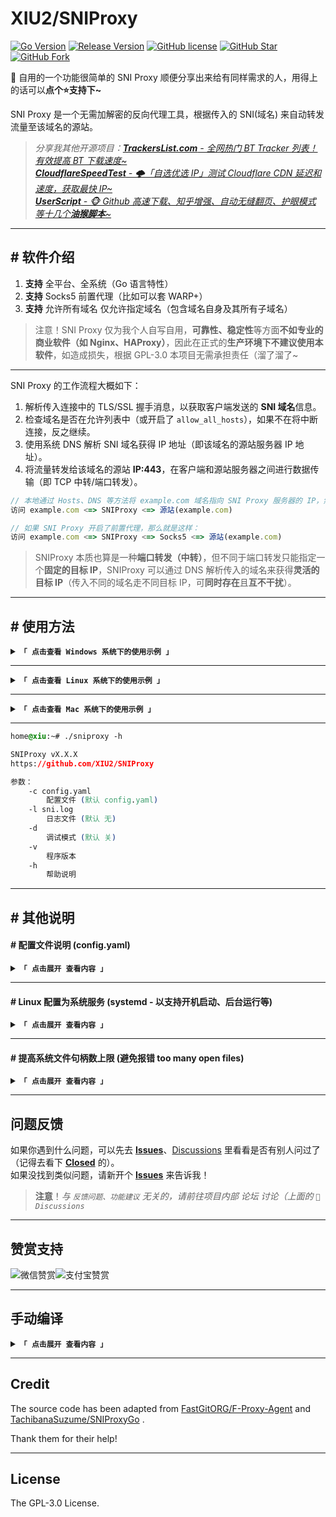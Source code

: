 # XIU2/SNIProxy

[![Go Version](https://img.shields.io/github/go-mod/go-version/XIU2/SNIProxy.svg?style=flat-square&label=Go&color=00ADD8&logo=go)](https://github.com/XIU2/SNIProxy/)
[![Release Version](https://img.shields.io/github/v/release/XIU2/SNIProxy.svg?style=flat-square&label=Release&color=00ADD8&logo=github)](https://github.com/XIU2/SNIProxy/releases/latest)
[![GitHub license](https://img.shields.io/github/license/XIU2/SNIProxy.svg?style=flat-square&label=License&color=00ADD8&logo=github)](https://github.com/XIU2/SNIProxy/)
[![GitHub Star](https://img.shields.io/github/stars/XIU2/SNIProxy.svg?style=flat-square&label=Star&color=00ADD8&logo=github)](https://github.com/XIU2/SNIProxy/)
[![GitHub Fork](https://img.shields.io/github/forks/XIU2/SNIProxy.svg?style=flat-square&label=Fork&color=00ADD8&logo=github)](https://github.com/XIU2/SNIProxy/)

🧷 自用的一个功能很简单的 SNI Proxy 顺便分享出来给有同样需求的人，用得上的话可以**点个⭐支持下~**

SNI Proxy 是一个无需加解密的反向代理工具，根据传入的 SNI(域名) 来自动转发流量至该域名的源站。

> _分享我其他开源项目：[**TrackersList.com** - 全网热门 BT Tracker 列表！有效提高 BT 下载速度~](https://github.com/XIU2/TrackersListCollection) <img src="https://img.shields.io/github/stars/XIU2/TrackersListCollection.svg?style=flat-square&label=Star&color=4285dd&logo=github" height="16px" />_  
> _[**CloudflareSpeedTest** - 🌩「自选优选 IP」测试 Cloudflare CDN 延迟和速度，获取最快 IP~](https://github.com/XIU2/CloudflareSpeedTest) <img src="https://img.shields.io/github/stars/XIU2/CloudflareSpeedTest.svg?style=flat-square&label=Star&color=4285dd&logo=github" height="16px" />_  
> _[**UserScript** - 🐵 Github 高速下载、知乎增强、自动无缝翻页、护眼模式 等十几个**油猴脚本**~](https://github.com/XIU2/UserScript) <img src="https://img.shields.io/github/stars/XIU2/UserScript.svg?style=flat-square&label=Star&color=4285dd&logo=github" height="16px" />_


****

## \# 软件介绍

1. **支持** 全平台、全系统（Go 语言特性）
2. **支持** Socks5 前置代理（比如可以套 WARP+）
3. **支持** 允许所有域名  仅允许指定域名（包含域名自身及其所有子域名）

> 注意！SNI Proxy 仅为我个人自写自用，**可靠性、稳定性**等方面**不如专业的商业软件（如 Nginx、HAProxy）**，因此在正式的**生产环境下不建议使用本软件**，如造成损失，根据 GPL-3.0 本项目无需承担责任（溜了溜了~

****

SNI Proxy 的工作流程大概如下：

1. 解析传入连接中的 TLS/SSL 握手消息，以获取客户端发送的 **SNI 域名**信息。
2. 检查域名是否在允许列表中（或开启了 `allow_all_hosts`），如果不在将中断连接，反之继续。
3. 使用系统 DNS 解析 SNI 域名获得 IP 地址（即该域名的源站服务器 IP 地址）。
4. 将流量转发给该域名的源站 **IP:443**，在客户端和源站服务器之间进行数据传输（即 TCP 中转/端口转发）。

```javascript
// 本地通过 Hosts、DNS 等方法将 example.com 域名指向 SNI Proxy 服务器的 IP，然后：
访问 example.com <=> SNIProxy <=> 源站(example.com)

// 如果 SNI Proxy 开启了前置代理，那么就是这样：
访问 example.com <=> SNIProxy <=> Socks5 <=> 源站(example.com)
```

> SNIProxy 本质也算是一种**端口转发（中转）**，但不同于端口转发只能指定一个**固定的目标 IP**，SNIProxy 可以通过 DNS 解析传入的域名来获得**灵活的目标 IP**（传入不同的域名走不同目标 IP，可**同时存在**且**互不干扰**）。

****

## \# 使用方法

<details>
<summary><code><strong>「 点击查看 Windows 系统下的使用示例 」</strong></code></summary>

****

### 下载

下载已编译好的可执行文件并解压：

1. [Github Releases](https://github.com/XIU2/SNIProxy/releases)  
2. [蓝奏云](https://pan.lanzouj.com/b077bn2ri)(密码:xiu2)

### 配置

找到配置文件 `config.yaml` 右键菜单 - 打开方式 - 记事本。

根据下面的 [配置文件说明](https://github.com/XIU2/SNIProxy#-配置文件说明-configyaml) 来自定义配置内容并保存。

### 运行

双击运行 `sniproxy.exe` 文件。

或者在 CMD 命令行中进入软件所在目录并运行 `sniproxy.exe`：

```yaml
# 进入解压后的 sniproxy 程序所在目录（记得修改下面示例路径）
cd /d C:\xxx\sniproxy

# 运行（不带参数）
sniproxy.exe

# 运行（带参数示例）
sniproxy.exe -c "config.yaml"
```
</details>

****

<details>
<summary><code><strong>「 点击查看 Linux 系统下的使用示例 」</strong></code></summary>

****

以下命令仅为示例，版本号和文件名请前往 [**Releases**](https://github.com/XIU2/SNIProxy/releases) 查看。

```yaml
# 如果是第一次使用，则建议创建新文件夹（后续更新时，跳过该步骤）
mkdir sniproxy

# 进入文件夹（后续更新，只需要从这里重复下面的下载、解压命令即可）
cd sniproxy

# 下载 sniproxy 压缩包（自行根据需求替换 URL 中 [版本号] 和 [文件名]）
wget -N https://github.com/XIU2/SNIProxy/releases/download/v1.0.0/sniproxy_linux_amd64.tar.gz
# 如果你是在国内服务器上下载，那么请使用下面这几个镜像加速：
# wget -N https://download.fastgit.org/XIU2/SNIProxy/releases/download/v1.0.0/sniproxy_linux_amd64.tar.gz
# wget -N https://ghproxy.com/https://github.com/XIU2/SNIProxy/releases/download/v1.0.0/sniproxy_linux_amd64.tar.gz
# 如果下载失败的话，尝试删除 -N 参数（如果是为了更新，则记得提前删除旧压缩包 rm sniproxy_linux_amd64.tar.gz ）

# 解压（不需要删除旧文件，会直接覆盖，自行根据需求替换 文件名）
tar -zxf sniproxy_linux_amd64.tar.gz

# 赋予执行权限
chmod +x sniproxy

# 编辑配置文件（根据下面的 配置文件说明 来自定义配置内容并保存(按下 Ctrl+X 然后再按 2 下回车)
nano config.yaml

# 运行（不带参数）
./sniproxy

# 运行（带参数示例）
./sniproxy -c "config.yaml"

# 后台运行（带参数示例）
nohup ./sniproxy -c "config.yaml" > "sni.log" 2>&1 &
```

> 另外，强烈建议顺便提高一下 [系统文件句柄数上限](https://github.com/XIU2/SNIProxy#-提高系统文件句柄数上限-避免报错-too-many-open-files)，避免遇到报错 **too many open files**  

> 另外，如果你希望 **开机启动、后台运行、方便管理** 等，那么可以将其 [注册为系统服务](https://github.com/XIU2/SNIProxy#-linux-配置为系统服务-systemd---以支持开机启动后台运行等)。

</details>

****

<details>
<summary><code><strong>「 点击查看 Mac 系统下的使用示例 」</strong></code></summary>

****

下载已编译好的可执行文件并解压：

1. [Github Releases](https://github.com/XIU2/SNIProxy/releases)  
2. [蓝奏云](https://pan.lanzouj.com/b077bn2ri)(密码:xiu2)

```yaml
# 进入 sniproxy 压缩包所在目录（记得修改下面示例路径）
cd /xxx/xxx

# 解压（不需要删除旧文件，会直接覆盖，自行根据需求替换 文件名）
tar -zxf sniproxy_linux_amd64.tar.gz

# 赋予执行权限
chmod a+x sniproxy

# 编辑配置文件（根据下面的 配置文件说明 来自定义配置内容并保存(按下 Contrl+X 然后再按 2 下回车)
nano config.yaml

# 运行（不带参数）
./sniproxy

# 运行（带参数示例）
./sniproxy -c "config.yaml"
```

</details>

****

```css
home@xiu:~# ./sniproxy -h

SNIProxy vX.X.X
https://github.com/XIU2/SNIProxy

参数：
    -c config.yaml
        配置文件 (默认 config.yaml)
    -l sni.log
        日志文件 (默认 无)
    -d
        调试模式 (默认 关)
    -v
        程序版本
    -h
        帮助说明
```

****

## \# 其他说明

#### \# 配置文件说明 (config.yaml)

<details>
<summary><code><strong>「 点击展开 查看内容 」</strong></code></summary>

****

> **注意：** 配置文件是 YAML 格式，即按照缩进（即每行前面的空格数量）来确定层级关系的，因此不懂的话请按照默认配置文件内示例的格式为准，其中 ` # ` 的是注释（会被程序忽略），不需要的配置可以注释掉。

目前配置文件中的配置项没几个，分别为：

```yaml
# 监听端口，常见示例如下：
# :443          省略 IP 只写端口，代表监听本机所有 IPv4+IPv6 地址的 443 端口
# 0.0.0.0:443   代表监听本机所有 IPv4 地址的 443 端口
# 127.0.0.1:443 代表监听本机本地 IPv4 地址的 443 端口（只有本机可访问）
# [::]:443      代表监听本机所有 IPv6 地址的 443 端口
# [::1]:443     代表监听本机本地 IPv6 地址的 443 端口（只有本机可访问）
# 上面示例中的 IP 地址也可以换成例如你的外网 IP，这样的话就只能从该外网 IP 访问了
listen_addr: :443

# 可选：启用 Socks5 前置代理
# （启用前：访客 <=> SNIProxy <=> 目标网站
# （启用后：访客 <=> SNIProxy <=> Socks5 <=> 目标网站
# （比如可以套 WARP+，那样就变成：访客 <=> SNIProxy <=> WARP+ <=> 目标网站
enable_socks5: true
# 可选：配置 Socks5 代理地址
socks_addr: 127.0.0.1:40000

# 可选：允许所有域名（开启后会忽略下面的 rules 列表）
allow_all_hosts: true

# 可选：仅允许指定域名（和上面的 allow_all_hosts 二选一）
# 指定域名后，则代表允许 域名自身 及其 所有子域名 访问服务（以下方两个为例，√ 代表允许，× 代表阻止）
rules:
  - example.com #    example.com  √ 、a.example.com  √ 、a.a.example.com  √
  - b.example2.com # example2.com × 、b.example2.com √ 、c.b.example2.com √
```

****

一些示例：

1. 允许所有域名访问

```yaml
listen_addr: :443
allow_all_hosts: true
```

> 注意，开启 allow_all_hosts 时，可能会被他人扫描到而滥用，请悉知！  
> 建议做一些限制，例如只使用 IPv6（`[::]:443`）或防火墙限制 443 端口的可访问 IP。

2. 仅允许指定域名

```yaml
listen_addr: :443
rules:
  - example.com
  - b.example2.com
```

3. 允许所有域名访问 + 启用前置代理

```yaml
listen_addr: :443
enable_socks5: true
socks_addr: 127.0.0.1:40000
allow_all_hosts: true
```

4. 仅允许指定域名 + 启用前置代理

```yaml
listen_addr: :443
enable_socks5: true
socks_addr: 127.0.0.1:40000
rules:
  - example.com
  - b.example2.com
```

</details>

****

#### \# Linux 配置为系统服务 (systemd - 以支持开机启动、后台运行等)

<details>
<summary><code><strong>「 点击展开 查看内容 」</strong></code></summary>

****

新建一个空的名叫 **sniproxy** 的系统服务配置文件：

```yaml
nano /etc/systemd/system/sniproxy.service
```

修改以下内容后（`ExecStart=` 后面的路径、参数）后粘贴进文件内：

```ini
[Unit]
Description=SNI Proxy
After=network.target

[Service]
ExecStart=/home/sniproxy/sniproxy -c /home/sniproxy/config.yaml -l /home/sniproxy/sni.log

[Install]
WantedBy=multi-user.target
```

设置 **sniproxy** 开机启动并立即启动：

```yaml
# 设置开机启动
systemctl enable sniproxy

# 立即启动
systemctl start sniproxy
```

其他可能会用到的命令：

```yaml
# 停止
systemctl stop sniproxy

# 查看运行状态
systemctl status sniproxy

# 查看完整日志
cat /home/sniproxy/sni.log

# 实时监听日志（会实时显示最新日志内容）
tail -f /home/sniproxy/sni.log
```
</details>

****

#### \# 提高系统文件句柄数上限 (避免报错 too many open files)

<details>
<summary><code><strong>「 点击展开 查看内容 」</strong></code></summary>

****

Linux 系统下，一些人可能会遇到报错（日志如下）：
```
接受连接请求时出错: accept tcp [::]:443: accept4: too many open files
```

这是因为系统的文件句柄数耗尽了（默认 1024），提高系统文件句柄数上限可有效缓解该问题（不能完全解决，因为理论上，当打开文件、连接等等足够多时，迟早会耗尽，一般来说不管是做代理还是做网站，这个操作都是必须的）。

- **临时提高**（重启后恢复为 1024）
```shell
ulimit -n 65535
```

- **永久提高**（重启后依然为 65535，当然打开文件后手动删除就恢复了）
```shell
echo "* soft nofile 65535
* hard nofile 65535
root soft nofile 65535
root hard nofile 65535" >> /etc/security/limits.conf
```

执行以上命令后，需要重启 SNI Proxy 来使其生效，如果还不行请尝试重启系统。

</details>


****

## 问题反馈

如果你遇到什么问题，可以先去 [**Issues**](https://github.com/XIU2/SNIProxy/issues)、[Discussions](https://github.com/XIU2/SNIProxy/discussions) 里看看是否有别人问过了（记得去看下  [**Closed**](https://github.com/XIU2/SNIProxy/issues?q=is%3Aissue+is%3Aclosed) 的）。  
如果没找到类似问题，请新开个 [**Issues**](https://github.com/XIU2/SNIProxy/issues/new) 来告诉我！

> **注意**！_与 `反馈问题、功能建议` 无关的，请前往项目内部 论坛 讨论（上面的 `💬 Discussions`_  

****

## 赞赏支持

![微信赞赏](https://cdn.staticaly.com/gh/XIU2/XIU2/master/img/zs-01.png)![支付宝赞赏](https://cdn.staticaly.com/gh/XIU2/XIU2/master/img/zs-02.png)

****


## 手动编译

<details>
<summary><code><strong>「 点击展开 查看内容 」</strong></code></summary>

****

为了方便，我是在编译的时候将版本号写入代码中的 version 变量，因此你手动编译时，需要像下面这样在 `go build` 命令后面加上 `-ldflags` 参数来指定版本号：

```bash
go build -ldflags "-s -w -X main.version=v1.0.0"
# 在 SNIProxy 目录中通过命令行（例如 CMD、Bat 脚本）运行该命令，即可编译一个可在和当前设备同样系统、位数、架构的环境下运行的二进制程序（Go 会自动检测你的系统位数、架构）且版本号为 v1.0.0
```

如果想要在 Windows 64位系统下编译**其他系统、架构、位数**，那么需要指定 **GOOS** 和 **GOARCH** 变量。

例如在 Windows 系统下编译一个适用于 **Linux 系统 amd 架构 64 位**的二进制程序：

```bat
SET GOOS=linux
SET GOARCH=amd64
go build -ldflags "-s -w -X main.version=v1.0.0"
```

例如在 Linux 系统下编译一个适用于 **Windows 系统 amd 架构 32 位**的二进制程序：

```bash
GOOS=windows
GOARCH=386
go build -ldflags "-s -w -X main.version=v1.0.0"
```

> 可以运行 `go tool dist list` 来查看当前 Go 版本支持编译哪些组合。

****

当然，为了方便批量编译，我会专门指定一个变量为版本号，后续编译直接调用该版本号变量即可。  
同时，批量编译的话，还需要分开放到不同文件夹才行（或者文件名不同），需要加上 `-o` 参数指定。

```bat
:: Windows 系统下是这样：
SET version=v1.0.0
SET GOOS=linux
SET GOARCH=amd64
go build -o Releases\sniproxy_linux_amd64\sniproxy -ldflags "-s -w -X main.version=%version%"
```

```bash
# Linux 系统下是这样：
version=v1.0.0
GOOS=windows
GOARCH=386
go build -o Releases/sniproxy_windows_386/sniproxy.exe -ldflags "-s -w -X main.version=${version}"
```

</details>

****

## Credit

The source code has been adapted from [FastGitORG/F-Proxy-Agent](https://github.com/FastGitORG/F-Proxy-Agent) and [TachibanaSuzume/SNIProxyGo](https://github.com/TachibanaSuzume/SNIProxyGo) .  

Thank them for their help!

****

## License

The GPL-3.0 License.
